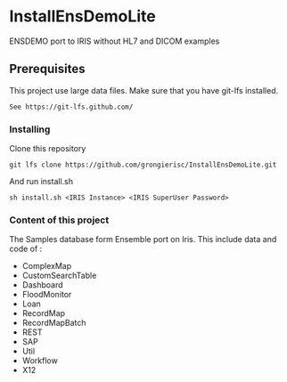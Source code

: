 # InstallEnsDemoLite

ENSDEMO port to IRIS without HL7 and DICOM examples

## Prerequisites

This project use large data files. Make sure that you have git-lfs installed.

```
See https://git-lfs.github.com/
```

### Installing

Clone this repository

```
git lfs clone https://github.com/grongierisc/InstallEnsDemoLite.git
```

And run install.sh

```
sh install.sh <IRIS Instance> <IRIS SuperUser Password>
```

### Content of this project

The Samples database form Ensemble port on Iris.
This include data and code of :

* ComplexMap
* CustomSearchTable
* Dashboard
* FloodMonitor
* Loan
* RecordMap
* RecordMapBatch
* REST
* SAP
* Util
* Workflow
* X12

